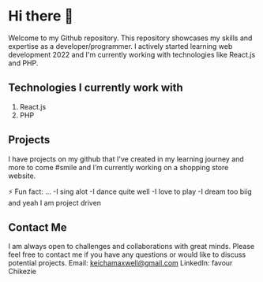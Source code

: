 # Hi there 👋

Welcome to my Github repository. This repository showcases my skills and expertise as a developer/programmer. 
I actively started learning web development 2022 and I'm currently working with technologies like React.js and PHP.

## Technologies I currently work with
  1. React.js
  2. PHP

## Projects
 I have projects on my github that I've created in my learning journey and more to come #smile and I’m currently working on a shopping store website.

⚡ Fun fact: ...
  -I sing alot
  -I dance quite well
  -I love to play
  -I dream too biig and yeah I am project driven
  
## Contact Me
I am always open to challenges and collaborations with great minds. Please feel free to contact me if you have any questions
or would like to discuss potential projects.
  Email: keichamaxwell@gmail.com
  LinkedIn: favour Chikezie

